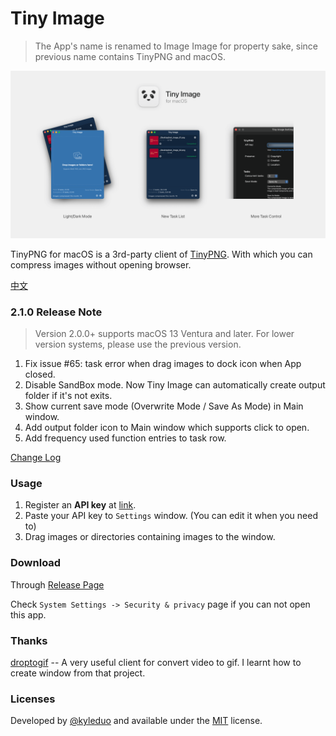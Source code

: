 # Tiny Image

>  The App's name is renamed to Image Image for property sake, since previous name contains TinyPNG and macOS.

![preview](./preview/banner.png)



TinyPNG for macOS is a 3rd-party client of [TinyPNG](https://tinypng.com). With which you can compress images without opening browser.

[中文](./README_ZH.md)



### 2.1.0 Release Note

> Version 2.0.0+ supports macOS 13 Ventura and later. For lower version systems, please use the previous version.

1. Fix issue #65: task error when drag images to dock icon when App closed.
2. Disable SandBox mode. Now Tiny Image can automatically create output folder if it's not exits.
3. Show current save mode (Overwrite Mode / Save As Mode) in Main window.
4. Add output folder icon to Main window which supports click to open.
5. Add frequency used function entries to task row.

[Change Log](./CHANGE_LOG.md)



### Usage

1. Register an **API key** at [link](https://tinypng.com/developers).
2. Paste your API key to `Settings` window. (You can edit it when you need to)
3. Drag images or directories containing images to the window.



### Download

Through [Release Page](https://github.com/kyleduo/TinyPNG4Mac/releases)

Check  `System Settings -> Security & privacy` page if you can not open this app.



### Thanks

[droptogif](https://github.com/mortenjust/droptogif) -- A very useful client for convert video to gif. I learnt how to create window from that project.



### Licenses

Developed by [@kyleduo](https://github.com/kyleduo) and available under the [MIT](http://opensource.org/licenses/MIT) license.
